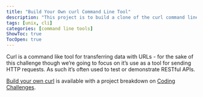 ```yaml
---
title: "Build Your Own curl Command Line Tool"
description: "This project is to build a clone of the curl command line http request tool."
tags: [unix, cli]
categories: [command line tools]
ShowToc: true
TocOpen: true
---
```


Curl is a command like tool for transferring data with URLs - for the sake of this challenge though we’re going to focus on it’s use as a tool for sending HTTP requests. As such it’s often used to test or demonstrate RESTful APIs.

<!--more-->

[Build your own curl](https://codingchallenges.fyi/challenges/challenge-curl) is available with a project breakdown on [Coding Challenges](https://codingchallenges.fyi/).